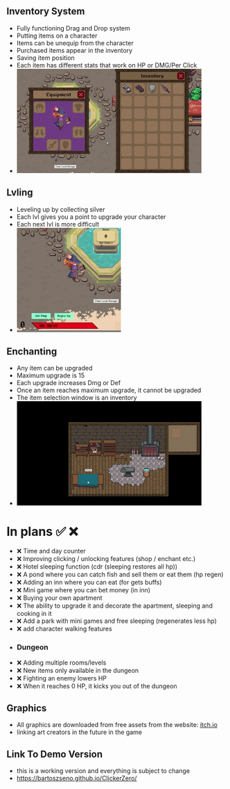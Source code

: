 ## Inventory System
- Fully functioning Drag and Drop system
- Putting items on a character
- Items can be unequip from the character
- Purchased items appear in the inventory
- Saving item position
- Each item has different stats that work on HP or DMG/Per Click
- ![img](https://raw.githubusercontent.com/BartoszSeno/ClickerZero/main/src/assets/MainImg/readme/DnD.gif)

## Lvling
- Leveling up by collecting silver
- Each lvl gives you a point to upgrade your character
- Each next lvl is more difficult
- ![img](https://raw.githubusercontent.com/BartoszSeno/ClickerZero/main/src/assets/MainImg/readme/lvl.gif)

## Enchanting
- Any item can be upgraded
- Maximum upgrade is 15
- Each upgrade increases Dmg or Def
- Once an item reaches maximum upgrade, it cannot be upgraded
- The item selection window is an inventory
- ![img](https://raw.githubusercontent.com/BartoszSeno/ClickerZero/main/src/assets/MainImg/readme/enchant.gif)

# In plans :white_check_mark: :x:

- :x: Time and day counter
- :x: Improving clicking / unlocking features (shop / enchant etc.)
- :x: Hotel sleeping function (cdr (sleeping restores all hp))
- :x: A pond where you can catch fish and sell them or eat them (hp regen)
- :x: Adding an inn where you can eat (for gets buffs)
- :x: Mini game where you can bet money (in inn)
- :x: Buying your own apartment
- :x: The ability to upgrade it and decorate the apartment, sleeping and cooking in it
- :x: Add a park with mini games and free sleeping (regenerates less hp)
- :x: add character walking features
- ### Dungeon
- :x: Adding multiple rooms/levels
- :x: New items only available in the dungeon
- :x: Fighting an enemy lowers HP
- :x: When it reaches 0 HP, it kicks you out of the dungeon

## Graphics
- All graphics are downloaded from free assets from the website: [itch.io](https://itch.io/game-assets/free/tag-pixel-art)
- linking art creators in the future in the game

## Link To Demo Version
- this is a working version and everything is subject to change
- https://bartoszseno.github.io/ClickerZero/
